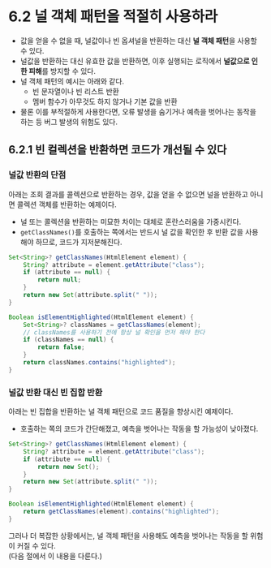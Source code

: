 # 6.2 널 객체 패턴을 적절히 사용하라
- 값을 얻을 수 없을 때, 널값이나 빈 옵셔널을 반환하는 대신 **널 객체 패턴**을 사용할 수 있다.
- 널값을 반환하는 대신 유효한 값을 반환하면, 이후 실행되는 로직에서 **널값으로 인한 피해**를 방지할 수 있다.
- 널 객체 패턴의 예시는 아래와 같다.
    - 빈 문자열이나 빈 리스트 반환
    - 멤버 함수가 아무것도 하지 않거나 기본 값을 반환
- 물론 이를 부적절하게 사용한다면, 오류 발생을 숨기거나 예측을 벗어나는 동작을 하는 등 버그 발생의 위험도 있다.

## 6.2.1 빈 컬렉션을 반환하면 코드가 개선될 수 있다

### 널값 반환의 단점
아래는 조회 결과를 콜렉션으로 반환하는 경우, 값을 얻을 수 없으면 널을 반환하고 아니면 콜렉션 객체를 반환하는 예제이다.
- 널 또는 콜렉션을 반환하는 미묘한 차이는 대체로 혼란스러움을 가중시킨다.
- `getClassNames()`를 호출하는 쪽에서는 반드시 널 값을 확인한 후 반환 값을 사용해야 하므로, 코드가 지저분해진다.
```java
Set<String>? getClassNames(HtmlElement element) {
    String? attribute = element.getAttribute("class");
    if (attribute == null) {
        return null;
    }
    return new Set(attribute.split(" "));
}

Boolean isElementHighlighted(HtmlElement element) {
    Set<String>? classNames = getClassNames(element);
    // classNames를 사용하기 전에 항상 널 확인을 먼저 해야 한다
    if (classNames == null) {
        return false;
    }
    return classNames.contains("highlighted");
}
```
### 널값 반환 대신 빈 집합 반환
아래는 빈 집합을 반환하는 널 객체 패턴으로 코드 품질을 향상시킨 예제이다.
- 호출하는 쪽의 코드가 간단해졌고, 예측을 벗어나는 작동을 할 가능성이 낮아졌다.
```java
Set<String>? getClassNames(HtmlElement element) {
    String? attribute = element.getAttribute("class");
    if (attribute == null) {
        return new Set();
    }
    return new Set(attribute.split(" "));
}

Boolean isElementHighlighted(HtmlElement element) {
    return getClassNames(element).contains("highlighted");
}
```
그러나 더 복잡한 상황에서는, 널 객체 패턴을 사용해도 예측을 벗어나는 작동을 할 위험이 커질 수 있다.  
(다음 절에서 이 내용을 다룬다.)
